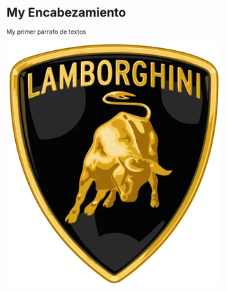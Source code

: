 <!DOCTYPE html>
<html>
<head>
<title>Aquí pongo el título de mi página</title>
</head>
<body>

<h1>My Encabezamiento</h1>
<p>My primer párrafo de textos</p>
<img src="logo lamborghini.jpg">
</body>
</html>
